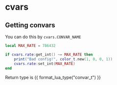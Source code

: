 # cvars

## Getting convars
You can do this by `cvars.CONVAR_NAME`
``` lua linenums="1"
local MAX_RATE = 786432

if cvars.rate:get_int() ~= MAX_RATE then
    print("Bad config!", color_t.new(1, 0, 0, 1))
    cvars.rate:set_int(MAX_RATE) 
end
```
Return type is {{ format_lua_type("convar_t") }}